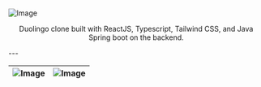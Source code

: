 <br />

![Image](https://github.com/user-attachments/assets/4f4c682e-f350-4e2c-8839-4bc75ff858f7)

<p align="center">
  Duolingo clone built with ReactJS, Typescript, Tailwind CSS, and Java Spring boot on the backend.
</p>
---

| ![Image](https://github.com/user-attachments/assets/16e8ff29-0abc-41c3-9675-634850e70202) | ![Image](https://github.com/user-attachments/assets/2e5c29b8-5b74-4998-b2dd-c0e022688fae) |
|----------------------|----------------------|
